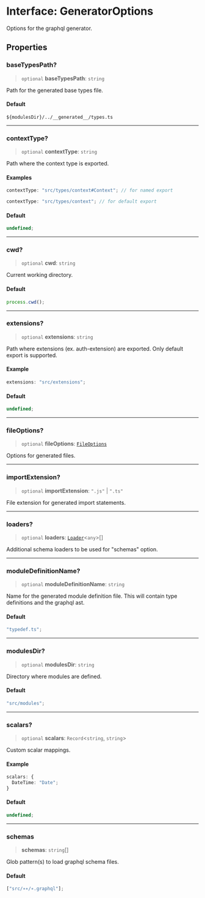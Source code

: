 # Interface: GeneratorOptions

Options for the graphql generator.

## Properties

### baseTypesPath?

> `optional` **baseTypesPath**: `string`

Path for the generated base types file.

#### Default

`${modulesDir}/../__generated__/types.ts`

---

### contextType?

> `optional` **contextType**: `string`

Path where the context type is exported.

#### Examples

```ts
contextType: "src/types/context#Context"; // for named export
```

```ts
contextType: "src/types/context"; // for default export
```

#### Default

```ts
undefined;
```

---

### cwd?

> `optional` **cwd**: `string`

Current working directory.

#### Default

```ts
process.cwd();
```

---

### extensions?

> `optional` **extensions**: `string`

Path where extensions (ex. auth-extension) are exported. Only default export is supported.

#### Example

```ts
extensions: "src/extensions";
```

#### Default

```ts
undefined;
```

---

### fileOptions?

> `optional` **fileOptions**: [`FileOptions`](../../generator-sdk/interfaces/FileOptions.md)

Options for generated files.

---

### importExtension?

> `optional` **importExtension**: `".js"` \| `".ts"`

File extension for generated import statements.

---

### loaders?

> `optional` **loaders**: [`Loader`](../../generator-sdk/interfaces/Loader.md)\<`any`\>[]

Additional schema loaders to be used for "schemas" option.

---

### moduleDefinitionName?

> `optional` **moduleDefinitionName**: `string`

Name for the generated module definition file. This will contain type definitions and the graphql ast.

#### Default

```ts
"typedef.ts";
```

---

### modulesDir?

> `optional` **modulesDir**: `string`

Directory where modules are defined.

#### Default

```ts
"src/modules";
```

---

### scalars?

> `optional` **scalars**: `Record`\<`string`, `string`\>

Custom scalar mappings.

#### Example

```ts
scalars: {
  DateTime: "Date";
}
```

#### Default

```ts
undefined;
```

---

### schemas

> **schemas**: `string`[]

Glob pattern(s) to load graphql schema files.

#### Default

```ts
["src/∗∗/∗.graphql"];
```
